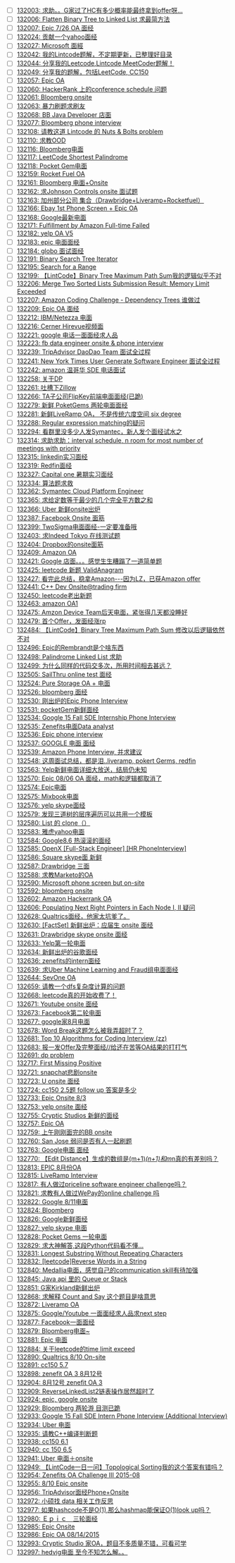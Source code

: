 - [ ] [132003: 求助。。G家过了HC有多少概率能最终拿到offer呀...](http://instant.1point3acres.com/thread/132003)
- [ ] [132006: Flatten Binary Tree to Linked List 求最简方法](http://instant.1point3acres.com/thread/132006)
- [ ] [132007: Epic 7/26 OA 面经](http://instant.1point3acres.com/thread/132007)
- [ ] [132024: 贡献一个yahoo面经](http://instant.1point3acres.com/thread/132024)
- [ ] [132027: Microsoft 面經](http://instant.1point3acres.com/thread/132027)
- [ ] [132042: 我的Lintcode题解，不定期更新，已整理好目录](http://instant.1point3acres.com/thread/132042)
- [ ] [132044: 分享我的Leetcode,Lintcode,MeetCoder题解！](http://instant.1point3acres.com/thread/132044)
- [ ] [132049: 分享我的题解，包括LeetCode, CC150](http://instant.1point3acres.com/thread/132049)
- [ ] [132057: Epic OA](http://instant.1point3acres.com/thread/132057)
- [ ] [132060: HackerRank 上的conference schedule 问题](http://instant.1point3acres.com/thread/132060)
- [ ] [132061: Bloomberg onsite](http://instant.1point3acres.com/thread/132061)
- [ ] [132063: 暴力刷题求刷友](http://instant.1point3acres.com/thread/132063)
- [ ] [132068: BB Java Developer 店面](http://instant.1point3acres.com/thread/132068)
- [ ] [132077: Bloomberg phone interview](http://instant.1point3acres.com/thread/132077)
- [ ] [132108: 请教这道 Lintcode 的 Nuts &amp; Bolts problem](http://instant.1point3acres.com/thread/132108)
- [ ] [132110: 求教OOD](http://instant.1point3acres.com/thread/132110)
- [ ] [132116: Bloomberg电面](http://instant.1point3acres.com/thread/132116)
- [ ] [132117: LeetCode Shortest Palindrome](http://instant.1point3acres.com/thread/132117)
- [ ] [132118: Pocket Gem电面](http://instant.1point3acres.com/thread/132118)
- [ ] [132159: Rocket Fuel OA](http://instant.1point3acres.com/thread/132159)
- [ ] [132161: Bloomberg 电面+Onsite](http://instant.1point3acres.com/thread/132161)
- [ ] [132162: 求Johnson Controls onsite 面试题](http://instant.1point3acres.com/thread/132162)
- [ ] [132163: 加州部分公司 集合（Drawbridge+Liveramp+Rocketfuel）](http://instant.1point3acres.com/thread/132163)
- [ ] [132166: Ebay 1st Phone Screen + Epic OA](http://instant.1point3acres.com/thread/132166)
- [ ] [132168: Google最新电面](http://instant.1point3acres.com/thread/132168)
- [ ] [132171: Fulfillment by Amazon Full-time Failed](http://instant.1point3acres.com/thread/132171)
- [ ] [132182: yelp OA V5](http://instant.1point3acres.com/thread/132182)
- [ ] [132183: epic 电面面经](http://instant.1point3acres.com/thread/132183)
- [ ] [132184: globo 面试面经](http://instant.1point3acres.com/thread/132184)
- [ ] [132191: Binary Search Tree Iterator](http://instant.1point3acres.com/thread/132191)
- [ ] [132195: Search for a Range](http://instant.1point3acres.com/thread/132195)
- [ ] [132199: 【LintCode】Binary Tree Maximum Path Sum我的逻辑似乎不对](http://instant.1point3acres.com/thread/132199)
- [ ] [132206: Merge Two Sorted Lists  Submission Result: Memory Limit Exceeded](http://instant.1point3acres.com/thread/132206)
- [ ] [132207: Amazon Coding Challenge - Dependency Trees 谁做过](http://instant.1point3acres.com/thread/132207)
- [ ] [132209: Epic OA 面经](http://instant.1point3acres.com/thread/132209)
- [ ] [132212: IBM/Netezza 电面](http://instant.1point3acres.com/thread/132212)
- [ ] [132216: Cerner Hirevue视频面](http://instant.1point3acres.com/thread/132216)
- [ ] [132221: google 电话一面面经求人品](http://instant.1point3acres.com/thread/132221)
- [ ] [132223: fb data engineer onsite &amp; phone interview](http://instant.1point3acres.com/thread/132223)
- [ ] [132239: TripAdvisor DaoDao Team 面试全过程](http://instant.1point3acres.com/thread/132239)
- [ ] [132241: New York Times User Generate Software Engineer 面试全过程](http://instant.1point3acres.com/thread/132241)
- [ ] [132242: amazon 温哥华 SDE 电话面试](http://instant.1point3acres.com/thread/132242)
- [ ] [132258: 关于DP](http://instant.1point3acres.com/thread/132258)
- [ ] [132261: 吐槽下Zillow](http://instant.1point3acres.com/thread/132261)
- [ ] [132266: TA子公司FlipKey前端电面面经(已跪)](http://instant.1point3acres.com/thread/132266)
- [ ] [132279: 新鲜 PoketGems 两轮电面面经](http://instant.1point3acres.com/thread/132279)
- [ ] [132281: 新鲜LiveRamp OA， 不是传统六度空间 six degree](http://instant.1point3acres.com/thread/132281)
- [ ] [132288: Regular expression matching的疑问](http://instant.1point3acres.com/thread/132288)
- [ ] [132294: 看群里没多少人发Symantec，新人发个面经试水之](http://instant.1point3acres.com/thread/132294)
- [ ] [132314: 求助求助：interval schedule, n room for most number of meetings with priority](http://instant.1point3acres.com/thread/132314)
- [ ] [132315: linkedin实习面经](http://instant.1point3acres.com/thread/132315)
- [ ] [132319: Redfin面经](http://instant.1point3acres.com/thread/132319)
- [ ] [132327: Capital one 暑期实习面经](http://instant.1point3acres.com/thread/132327)
- [ ] [132334: 算法题求救](http://instant.1point3acres.com/thread/132334)
- [ ] [132362: Symantec Cloud Platform Engineer](http://instant.1point3acres.com/thread/132362)
- [ ] [132365: 求给定数等于最少的几个完全平方数之和](http://instant.1point3acres.com/thread/132365)
- [ ] [132366: Uber 新鲜onsite出炉](http://instant.1point3acres.com/thread/132366)
- [ ] [132387: Facebook Onsite 面筋](http://instant.1point3acres.com/thread/132387)
- [ ] [132399: TwoSigma电面面经-一定要准备哦](http://instant.1point3acres.com/thread/132399)
- [ ] [132403: 求Indeed Tokyo 在线测试题](http://instant.1point3acres.com/thread/132403)
- [ ] [132404: Dropbox的onsite面筋](http://instant.1point3acres.com/thread/132404)
- [ ] [132409: Amazon OA](http://instant.1point3acres.com/thread/132409)
- [ ] [132421: Google 店面。。。感觉生生糟蹋了一道简单题](http://instant.1point3acres.com/thread/132421)
- [ ] [132425: leetcode 新题  ValidAnagram](http://instant.1point3acres.com/thread/132425)
- [ ] [132427: 看完此总结，稳拿Amazon---因为LZ，已获Amazon offer](http://instant.1point3acres.com/thread/132427)
- [ ] [132441: C++ Dev Onsite@trading firm](http://instant.1point3acres.com/thread/132441)
- [ ] [132450: leetcode老出新题](http://instant.1point3acres.com/thread/132450)
- [ ] [132463: amazon OA1](http://instant.1point3acres.com/thread/132463)
- [ ] [132475: Amzon Device Team后天电面，紧张得几天都没睡好](http://instant.1point3acres.com/thread/132475)
- [ ] [132479: 首个Offer，发面经涨rp](http://instant.1point3acres.com/thread/132479)
- [ ] [132484: 【LintCode】Binary Tree Maximum Path Sum 修改以后逻辑依然不对](http://instant.1point3acres.com/thread/132484)
- [ ] [132496: Epic的Rembrandt是个啥东西](http://instant.1point3acres.com/thread/132496)
- [ ] [132498: Palindrome Linked List  求助](http://instant.1point3acres.com/thread/132498)
- [ ] [132499: 为什么同样的代码交多次，所用时间相去甚远？](http://instant.1point3acres.com/thread/132499)
- [ ] [132505: SailThru online test 面经](http://instant.1point3acres.com/thread/132505)
- [ ] [132524: Pure Storage OA + 电面](http://instant.1point3acres.com/thread/132524)
- [ ] [132526: bloomberg 面经](http://instant.1point3acres.com/thread/132526)
- [ ] [132530: 刚出炉的Epic Phone Interview](http://instant.1point3acres.com/thread/132530)
- [ ] [132531: pocketGem新鲜面经](http://instant.1point3acres.com/thread/132531)
- [ ] [132534: Google 15 Fall SDE Internship Phone Interview](http://instant.1point3acres.com/thread/132534)
- [ ] [132535: Zenefits电面Data analyst](http://instant.1point3acres.com/thread/132535)
- [ ] [132536: Epic phone interview](http://instant.1point3acres.com/thread/132536)
- [ ] [132537: GOOGLE 电面 面经](http://instant.1point3acres.com/thread/132537)
- [ ] [132539: Amazon Phone Interview, 并求建议](http://instant.1point3acres.com/thread/132539)
- [ ] [132548: 这周面试总结，都是泪..liveramp, pokert Germs, redfin](http://instant.1point3acres.com/thread/132548)
- [ ] [132563: Yelp新鲜电面详细大放送，结局仍未知](http://instant.1point3acres.com/thread/132563)
- [ ] [132570: Epic 08/06 OA 面经，math和逻辑都取消了](http://instant.1point3acres.com/thread/132570)
- [ ] [132574: Epic电面](http://instant.1point3acres.com/thread/132574)
- [ ] [132575: Mixbook电面](http://instant.1point3acres.com/thread/132575)
- [ ] [132576: yelp skype面经](http://instant.1point3acres.com/thread/132576)
- [ ] [132579: 发现三道树的层序遍历可以共用一个模板](http://instant.1point3acres.com/thread/132579)
- [ ] [132580: List 的 clone（）](http://instant.1point3acres.com/thread/132580)
- [ ] [132583: 雅虎yahoo电面](http://instant.1point3acres.com/thread/132583)
- [ ] [132584: Google8.6 热滚滚的面经](http://instant.1point3acres.com/thread/132584)
- [ ] [132585: OpenX [Full-Stack Engineer] [HR PhoneInterview]](http://instant.1point3acres.com/thread/132585)
- [ ] [132586: Square skype面 新鲜](http://instant.1point3acres.com/thread/132586)
- [ ] [132587: Drawbridge 三面](http://instant.1point3acres.com/thread/132587)
- [ ] [132588: 求教Marketo的OA](http://instant.1point3acres.com/thread/132588)
- [ ] [132590: Microsoft phone screen but on-site](http://instant.1point3acres.com/thread/132590)
- [ ] [132592: bloomberg onsite](http://instant.1point3acres.com/thread/132592)
- [ ] [132602: Amazon Hackerrank OA](http://instant.1point3acres.com/thread/132602)
- [ ] [132606: Populating Next Right Pointers in Each Node I, II 疑问](http://instant.1point3acres.com/thread/132606)
- [ ] [132628: Qualtrics面经，他家太坑爹了。](http://instant.1point3acres.com/thread/132628)
- [ ] [132630: [FactSet] 新鲜出炉：应届生 onsite 面经](http://instant.1point3acres.com/thread/132630)
- [ ] [132631: Drawbridge skype onsite 面经](http://instant.1point3acres.com/thread/132631)
- [ ] [132633: Yelp第一轮电面](http://instant.1point3acres.com/thread/132633)
- [ ] [132634: 新鲜出炉的谷歌面经](http://instant.1point3acres.com/thread/132634)
- [ ] [132636: zenefits的intern面经](http://instant.1point3acres.com/thread/132636)
- [ ] [132639: 求Uber Machine Learning and Fraud组电面面经](http://instant.1point3acres.com/thread/132639)
- [ ] [132644: SevOne OA](http://instant.1point3acres.com/thread/132644)
- [ ] [132659: 请教一个dfs复杂度计算的问题](http://instant.1point3acres.com/thread/132659)
- [ ] [132668: leetcode真的开始收费了！](http://instant.1point3acres.com/thread/132668)
- [ ] [132671: Youtube onsite 面经](http://instant.1point3acres.com/thread/132671)
- [ ] [132673: Facebook第二轮电面](http://instant.1point3acres.com/thread/132673)
- [ ] [132677: google家8月电面](http://instant.1point3acres.com/thread/132677)
- [ ] [132678: Word Break这题怎么被我弄超时了？](http://instant.1point3acres.com/thread/132678)
- [ ] [132681: Top 10 Algorithms for Coding Interview (zz)](http://instant.1point3acres.com/thread/132681)
- [ ] [132683: 报一发Offer及完整面经//给还在苦等OA结果的打打气](http://instant.1point3acres.com/thread/132683)
- [ ] [132691: dp problem](http://instant.1point3acres.com/thread/132691)
- [ ] [132717: First Missing Positive](http://instant.1point3acres.com/thread/132717)
- [ ] [132721: snapchat悲剧onsite](http://instant.1point3acres.com/thread/132721)
- [ ] [132723: U onsite 面经](http://instant.1point3acres.com/thread/132723)
- [ ] [132724: cc150 2.5题 follow up 答案是多少](http://instant.1point3acres.com/thread/132724)
- [ ] [132733: Epic Onsite 8/3](http://instant.1point3acres.com/thread/132733)
- [ ] [132753: yelp onsite 面经](http://instant.1point3acres.com/thread/132753)
- [ ] [132755: Cryptic Studios 新鲜的面经](http://instant.1point3acres.com/thread/132755)
- [ ] [132757: Epic OA](http://instant.1point3acres.com/thread/132757)
- [ ] [132759: 上午刚刚面完的BB onsite](http://instant.1point3acres.com/thread/132759)
- [ ] [132760: San Jose 弱问是否有人一起刷题](http://instant.1point3acres.com/thread/132760)
- [ ] [132763: Google电面 面经](http://instant.1point3acres.com/thread/132763)
- [ ] [132770: 【Edit Distance】生成的数组是(m+1)*(n+1)和m*n真的有差别吗？](http://instant.1point3acres.com/thread/132770)
- [ ] [132813: EPIC 8月份OA](http://instant.1point3acres.com/thread/132813)
- [ ] [132815: LiveRamp Interview](http://instant.1point3acres.com/thread/132815)
- [ ] [132817: 有人做过priceline software engineer challenge吗？](http://instant.1point3acres.com/thread/132817)
- [ ] [132821: 求教有人做过WePay的online challenge 吗](http://instant.1point3acres.com/thread/132821)
- [ ] [132822: Google 8/11电面](http://instant.1point3acres.com/thread/132822)
- [ ] [132824: Bloomberg](http://instant.1point3acres.com/thread/132824)
- [ ] [132826: Google新鲜面经](http://instant.1point3acres.com/thread/132826)
- [ ] [132827: yelp skype 电面](http://instant.1point3acres.com/thread/132827)
- [ ] [132828: Pocket Gems 一轮电面](http://instant.1point3acres.com/thread/132828)
- [ ] [132829: 求大神解答,这段Python代码看不懂...](http://instant.1point3acres.com/thread/132829)
- [ ] [132831: Longest Substring Without Repeating Characters](http://instant.1point3acres.com/thread/132831)
- [ ] [132832: [leetcode]Reverse Words in a String](http://instant.1point3acres.com/thread/132832)
- [ ] [132840: Medallia电面，感觉自己的communication skill有待加强](http://instant.1point3acres.com/thread/132840)
- [ ] [132845: Java api 里的 Queue or Stack](http://instant.1point3acres.com/thread/132845)
- [ ] [132851: G家Kirkland新鲜出炉](http://instant.1point3acres.com/thread/132851)
- [ ] [132868: 求解释 Count and Say 这个题目是啥意思](http://instant.1point3acres.com/thread/132868)
- [ ] [132872: Liveramp OA](http://instant.1point3acres.com/thread/132872)
- [ ] [132875: Google/Youtube 一面面经求人品求next step](http://instant.1point3acres.com/thread/132875)
- [ ] [132877: Facebook一面面经](http://instant.1point3acres.com/thread/132877)
- [ ] [132879: Bloomberg电面~](http://instant.1point3acres.com/thread/132879)
- [ ] [132881: Epic 电面](http://instant.1point3acres.com/thread/132881)
- [ ] [132884: 关于leetcode的time limit exceed](http://instant.1point3acres.com/thread/132884)
- [ ] [132890: Qualtrics 8/10 On-site](http://instant.1point3acres.com/thread/132890)
- [ ] [132891: cc150 5.7](http://instant.1point3acres.com/thread/132891)
- [ ] [132898: zenefit OA 3  8月12号](http://instant.1point3acres.com/thread/132898)
- [ ] [132904: 8月12号 zenefit OA 3](http://instant.1point3acres.com/thread/132904)
- [ ] [132909: ReverseLinkedList2链表操作居然超时了](http://instant.1point3acres.com/thread/132909)
- [ ] [132924: epic, google onsite](http://instant.1point3acres.com/thread/132924)
- [ ] [132929: Bloomberg 两轮游 目测已跪](http://instant.1point3acres.com/thread/132929)
- [ ] [132933: Google 15 Fall SDE Intern Phone Interview (Additional Interview)](http://instant.1point3acres.com/thread/132933)
- [ ] [132934: Uber 电面](http://instant.1point3acres.com/thread/132934)
- [ ] [132935: 请教C++编译判断题](http://instant.1point3acres.com/thread/132935)
- [ ] [132938: cc150 6.1](http://instant.1point3acres.com/thread/132938)
- [ ] [132940: cc 150 6.5](http://instant.1point3acres.com/thread/132940)
- [ ] [132941: Uber 电面＋onsite](http://instant.1point3acres.com/thread/132941)
- [ ] [132949: 【LintCode一日一问】Topological Sorting我的这个答案有错吗？](http://instant.1point3acres.com/thread/132949)
- [ ] [132954: Zenefits OA Challenge III 2015-08](http://instant.1point3acres.com/thread/132954)
- [ ] [132955: 8/10 Epic onsite](http://instant.1point3acres.com/thread/132955)
- [ ] [132956: TripAdvisor面经Phone+Onsite](http://instant.1point3acres.com/thread/132956)
- [ ] [132972: 小硕找 data 相关工作反思](http://instant.1point3acres.com/thread/132972)
- [ ] [132977: 如果hashcode不是O(1),那么hashmap能保证O(1)look up吗？](http://instant.1point3acres.com/thread/132977)
- [ ] [132980: Ｅｐｉｃ　三轮面经](http://instant.1point3acres.com/thread/132980)
- [ ] [132985: Epic Onsite](http://instant.1point3acres.com/thread/132985)
- [ ] [132986: Epic OA 08/14/2015](http://instant.1point3acres.com/thread/132986)
- [ ] [132993: Cryptic Studio 家OA，题目不多质量不错，可看可学](http://instant.1point3acres.com/thread/132993)
- [ ] [132997: hedvig电面 至今不知怎么解。。](http://instant.1point3acres.com/thread/132997)

